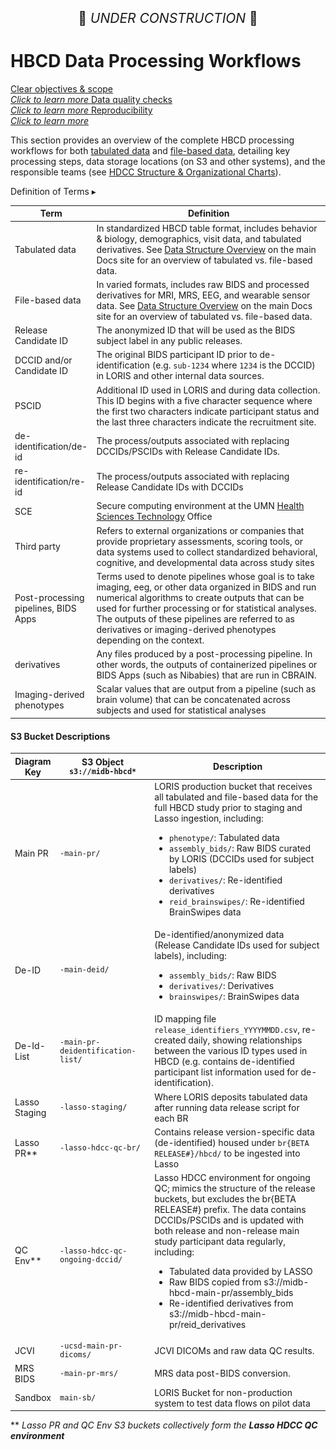 <p style="text-align: center; font-size: 1.5em;">🚧 <i>UNDER CONSTRUCTION</i> 🚧 </p>

# HBCD Data Processing Workflows

<div class="pill-center">
  <a href="../../#clear-objectives-and-scope" target="_blank" class="pill-link-wrapper">
    <span class="pill-link">
      <span class="tooltip"><i class="fa-solid fa-bullseye" style="color: #6300d3;"></i><span class="tooltiptext">Clear objectives & scope<br><i>Click to learn more</i></span></span>
    </span>
  </a>
  <a href="../../#data-quality-checks" target="_blank" class="pill-link-wrapper">
      <span class="pill-link">
        <span class="tooltip">
          <i class="fa-solid fa-clipboard-check" style="color: #6300d3;"></i>
          <span class="tooltiptext">Data quality checks<br><i>Click to learn more</i></span>
        </span>
      </span>
  </a>
  <a href="../../#reproducibility" target="_blank" class="pill-link-wrapper">
    <span class="pill-link">
      <span class="tooltip">
        <i class="fa-solid fa-code-compare" style="color: #6300d3;"></i>
        <span class="tooltiptext">Reproducibility<br><i>Click to learn more</i></span>
      </span>
    </span>
  </a>
</div>

This section provides an overview of the complete HBCD processing workflows for both [tabulated data](tab-wf.md) and [file-based data](fb-data-proc-wf.md), detailing key processing steps, data storage locations (on S3 and other systems), and the responsible teams (see [HDCC Structure & Organizational Charts](../orgcharts.md)).

<p>
<div id="def-terms" class="table-banner" onclick="toggleCollapse(this)">
  <span class="emoji"><i class="fas fa-book"></i></span>
  <span class="text-with-link">
  <span class="table-text">Definition of Terms</span>
  <a class="anchor-link" href="#def-terms" title="Copy link">
    <i class="fa-solid fa-link"></i>
  </a>
  </span>
  <span class="arrow">▸</span>
</div>
<div class="table-collapsible-content">
<table style="width: 100%; border-collapse: collapse; table-layout: fixed; font-size: 14px;">
<thead>
  <tr>
    <th style="width: 10%;">Term</th>
    <th style="width: 90%;">Definition</th>
  </tr>
</thead>
<tbody>
  <tr>
    <td>Tabulated data</td>
    <td style="word-wrap: break-word; white-space: normal;">In standardized HBCD table format, includes behavior & biology, demographics, visit data, and tabulated derivatives. See <a href="https://docs.hbcdstudy.org/latest/datacuration/overview/">Data Structure Overview</a> on the main Docs site for an overview of tabulated vs. file-based data.</td>
  </tr>
  <tr>
    <td>File-based data</td>
    <td style="word-wrap: break-word; white-space: normal;">In varied formats, includes raw BIDS and processed derivatives for MRI, MRS, EEG, and wearable sensor data. See <a href="https://docs.hbcdstudy.org/latest/datacuration/overview/">Data Structure Overview</a> on the main Docs site for an overview of tabulated vs. file-based data.</td>
  </tr>
    <tr>
    <td>Release Candidate ID</td>
    <td style="word-wrap: break-word; white-space: normal;">The anonymized ID that will be used as the BIDS subject label in any public releases.</td>
    </tr>
    <tr>
    <td>DCCID and/or Candidate ID</td>
    <td style="word-wrap: break-word; white-space: normal;">The original BIDS participant ID prior to de-identification (e.g. <code>sub-1234</code> where <code>1234</code> is the DCCID) in LORIS and other internal data sources.</td>
    </tr>
    <tr>
    <td>PSCID</td>
    <td style="word-wrap: break-word; white-space: normal;">Additional ID used in LORIS and during data collection. This ID begins with a five character sequence where the first two characters indicate participant status and the last three characters indicate the recruitment site.</td>
    </tr>
    <tr>
    <td>de-identification/de-id</td>
    <td style="word-wrap: break-word; white-space: normal;">The process/outputs associated with replacing DCCIDs/PSCIDs with Release Candidate IDs.</td>
    </tr>
    <tr>
    <td>re-identification/re-id</td>
    <td style="word-wrap: break-word; white-space: normal;">The process/outputs associated with replacing Release Candidate IDs with DCCIDs</td>
    </tr>
    <tr>
    <td>SCE</td>
    <td style="word-wrap: break-word; white-space: normal;">Secure computing environment at the UMN <a href="../../orgcharts/#health-sciences-technology">Health Sciences Technology</a> Office</td>
    </tr>
    <tr>
    <td>Third party</td>
    <td style="word-wrap: break-word; white-space: normal;">Refers to external organizations or companies that provide proprietary assessments, scoring tools, or data systems used to collect standardized behavioral, cognitive, and developmental data across study sites</td>
    </tr>
    <tr>
    <td>Post-processing pipelines, BIDS Apps</td>
    <td style="word-wrap: break-word; white-space: normal;">Terms used to denote pipelines whose goal is to take imaging, eeg, or other data organized in BIDS and run numerical algorithms to create outputs that can be used for further processing or for statistical analyses. The outputs of these pipelines are referred to as derivatives or imaging-derived phenotypes depending on the context.</td>
    </tr>
    <tr>
    <td>derivatives</td>
    <td style="word-wrap: break-word; white-space: normal;">Any files produced by a post-processing pipeline. In other words, the outputs of containerized pipelines or BIDS Apps (such as Nibabies) that are run in CBRAIN.</td>
    </tr>
    <tr>
    <td>Imaging-derived phenotypes</td>
    <td style="word-wrap: break-word; white-space: normal;">Scalar values that are output from a pipeline (such as brain volume) that can be concatenated across subjects and used for statistical analyses</td>
    </tr>
    </tbody>
    </table>
</div>
</p>

#### S3 Bucket Descriptions

<table class="compact-table" style="width:100%; border-collapse: collapse; table-layout: fixed; font-size: 14px;">
  <thead>
    <tr>
      <th style="width: 1%;">Diagram Key</th>
      <th style="width: 30%;">S3 Object <code>s3://midb-hbcd*</code></th>
      <th>Description</th>
    </tr>
  </thead>
  <tbody>
    <tr>
      <td>Main PR</td>
      <td><code>-main-pr/</code></td>
      <td style="word-wrap: break-word; white-space: normal;">
        LORIS production bucket that receives all tabulated and file-based data for the full HBCD study prior to staging and Lasso ingestion, including:<br>
        <ul>
          <li><code>phenotype/</code>: Tabulated data</li>
          <li><code>assembly_bids/</code>: Raw BIDS curated by LORIS (DCCIDs used for subject labels)</li>
          <li><code>derivatives/</code>: Re-identified derivatives</li>
          <li><code>reid_brainswipes/</code>: Re-identified BrainSwipes data</li>
        </ul>
      </td>
    </tr>
    <tr>
      <td>De-ID</td>
      <td><code>-main-deid/</code></td>
      <td>
        De-identified/anonymized data (Release Candidate IDs used for subject labels), including:<br>
        <ul>
          <li><code>assembly_bids/</code>: Raw BIDS</li>
          <li><code>derivatives/</code>: Derivatives</li>
          <li><code>brainswipes/</code>: BrainSwipes data</li>
        </ul>
      </td>
    </tr>
    <tr>
      <td>De-Id-List</td>
      <td><code>-main-pr-deidentification-list/</code></td>
      <td style="word-wrap: break-word; white-space: normal;">ID mapping file <code>release_identifiers_YYYYMMDD.csv</code>, re-created daily, showing relationships between the various ID types used in HBCD (e.g. contains de-identified participant list information used for de-identification).
      </td>
    </tr>
    <tr>
      <td>Lasso Staging</td>
      <td><code>-lasso-staging/</code></td>
      <td style="word-wrap: break-word; white-space: normal;">Where LORIS deposits tabulated data after running data release script for each BR</td>
    </tr>
    <tr>
      <td>Lasso PR**</td>
      <td><code>-lasso-hdcc-qc-br/</code></td>
      <td style="word-wrap: break-word; white-space: normal;">Contains release version-specific data (de-identified) housed under <code>br{BETA RELEASE#}/hbcd/</code> to be ingested into Lasso</td>
    </tr>
    <tr>
      <td>QC Env**</td>
      <td><code>-lasso-hdcc-qc-ongoing-dccid/</code></td>
      <td style="word-wrap: break-word; white-space: normal;">Lasso HDCC environment for ongoing QC; mimics the structure of the release buckets, but excludes the br{BETA RELEASE#} prefix. The data contains DCCIDs/PSCIDs and is updated with both release and non-release main study participant data regularly, including:<br>
      <ul>
        <li>Tabulated data provided by LASSO</li>
        <li>Raw BIDS copied from s3://midb-hbcd-main-pr/assembly_bids</li>
        <li>Re-identified derivatives from s3://midb-hbcd-main-pr/reid_derivatives</li>
      </ul>
      </td>
    </tr>
    <tr>
      <td>JCVI</td>
      <td><code>-ucsd-main-pr-dicoms/</code></td>
      <td>JCVI DICOMs and raw data QC results.</td>
    </tr>
    <tr>
      <td>MRS BIDS</td>
      <td><code>-main-pr-mrs/</code></td>
      <td>MRS data post-BIDS conversion.</td>
    </tr>
    <tr>
      <td>Sandbox</td>
      <td><code>main-sb/</code></td>
      <td style="word-wrap: break-word; white-space: normal;">LORIS Bucket for non-production system to test data flows on pilot data</td>
    </tr>
  </tbody>
</table>
<tfoot>** <i>Lasso PR and QC Env S3 buckets collectively form the <b>Lasso HDCC QC environment</b></i></tfoot>


<br>